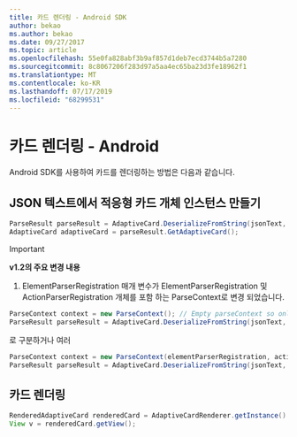 ```yaml
---
title: 카드 렌더링 - Android SDK
author: bekao
ms.author: bekao
ms.date: 09/27/2017
ms.topic: article
ms.openlocfilehash: 55e0fa828abf3b9af857d1deb7ecd3744b5a7280
ms.sourcegitcommit: 8c8067206f283d97a5aa4ec65ba23d3fe18962f1
ms.translationtype: MT
ms.contentlocale: ko-KR
ms.lasthandoff: 07/17/2019
ms.locfileid: "68299531"
---
```

# <a name="render-a-card---android"></a>카드 렌더링 - Android

Android SDK를 사용하여 카드를 렌더링하는 방법은 다음과 같습니다.

## <a name="create-adaptive-card-object-instance-from-json-text"></a>JSON 텍스트에서 적응형 카드 개체 인스턴스 만들기

```java
ParseResult parseResult = AdaptiveCard.DeserializeFromString(jsonText, AdaptiveCardRenderer.VERSION, elementParserRegistration);
AdaptiveCard adaptiveCard = parseResult.GetAdaptiveCard();
```
> [!IMPORTANT]
> **v1.2의 주요 변경 내용**
> 

1. ElementParserRegistration 매개 변수가 ElementParserRegistration 및 ActionParserRegistration 개체를 포함 하는 ParseContext로 변경 되었습니다.

```java
ParseContext context = new ParseContext(); // Empty parseContext so only known elements up to v1.2 will be parsed
ParseResult parseResult = AdaptiveCard.DeserializeFromString(jsonText, AdaptiveCardRenderer.VERSION, context);
```

로 구분하거나 여러

```java
ParseContext context = new ParseContext(elementParserRegistration, actionParserRegistration);
ParseResult parseResult = AdaptiveCard.DeserializeFromString(jsonText, AdaptiveCardRenderer.VERSION, context);
```

## <a name="render-a-card"></a>카드 렌더링

```java
RenderedAdaptiveCard renderedCard = AdaptiveCardRenderer.getInstance().render(context, fragmentManager, adaptiveCard, cardActionHandler, hostConfig);
View v = renderedCard.getView();
```
